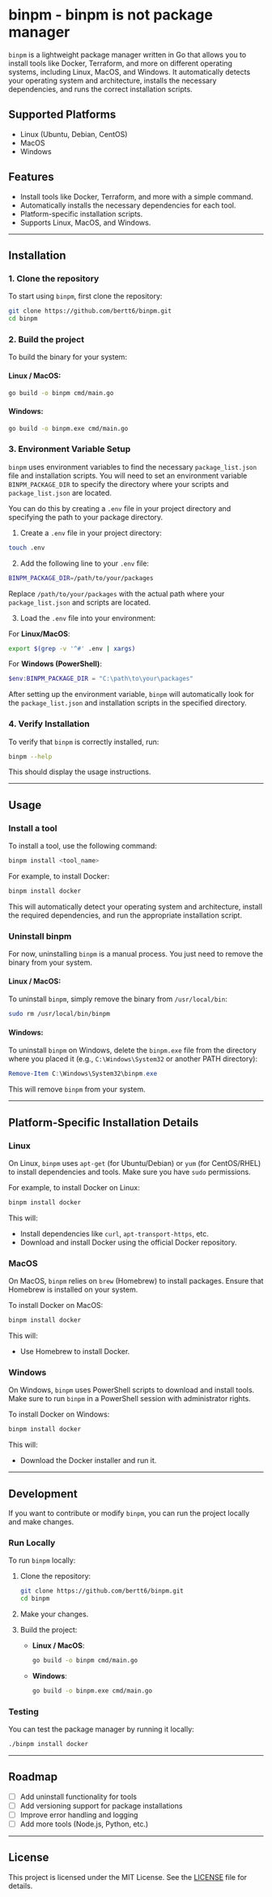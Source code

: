 # binpm - binpm is not package manager

`binpm` is a lightweight package manager written in Go that allows you to install tools like Docker, Terraform, and more on different operating systems, including Linux, MacOS, and Windows. It automatically detects your operating system and architecture, installs the necessary dependencies, and runs the correct installation scripts.

## Supported Platforms
- Linux (Ubuntu, Debian, CentOS)
- MacOS
- Windows

## Features
- Install tools like Docker, Terraform, and more with a simple command.
- Automatically installs the necessary dependencies for each tool.
- Platform-specific installation scripts.
- Supports Linux, MacOS, and Windows.

---

## Installation

### 1. Clone the repository

To start using `binpm`, first clone the repository:

```bash
git clone https://github.com/bertt6/binpm.git
cd binpm
```

### 2. Build the project

To build the binary for your system:

#### Linux / MacOS:

```bash
go build -o binpm cmd/main.go
```

#### Windows:

```bash
go build -o binpm.exe cmd/main.go
```

### 3. Environment Variable Setup

`binpm` uses environment variables to find the necessary `package_list.json` file and installation scripts. You will need to set an environment variable `BINPM_PACKAGE_DIR` to specify the directory where your scripts and `package_list.json` are located.

You can do this by creating a `.env` file in your project directory and specifying the path to your package directory.

1. Create a `.env` file in your project directory:

```bash
touch .env
```

2. Add the following line to your `.env` file:

```bash
BINPM_PACKAGE_DIR=/path/to/your/packages
```

Replace `/path/to/your/packages` with the actual path where your `package_list.json` and scripts are located.

3. Load the `.env` file into your environment:

For **Linux/MacOS**:

```bash
export $(grep -v '^#' .env | xargs)
```

For **Windows (PowerShell)**:

```powershell
$env:BINPM_PACKAGE_DIR = "C:\path\to\your\packages"
```

After setting up the environment variable, `binpm` will automatically look for the `package_list.json` and installation scripts in the specified directory.

### 4. Verify Installation

To verify that `binpm` is correctly installed, run:

```bash
binpm --help
```

This should display the usage instructions.

---

## Usage

### Install a tool

To install a tool, use the following command:

```bash
binpm install <tool_name>
```

For example, to install Docker:

```bash
binpm install docker
```

This will automatically detect your operating system and architecture, install the required dependencies, and run the appropriate installation script.

### Uninstall binpm

For now, uninstalling `binpm` is a manual process. You just need to remove the binary from your system.

#### Linux / MacOS:

To uninstall `binpm`, simply remove the binary from `/usr/local/bin`:

```bash
sudo rm /usr/local/bin/binpm
```

#### Windows:

To uninstall `binpm` on Windows, delete the `binpm.exe` file from the directory where you placed it (e.g., `C:\Windows\System32` or another PATH directory):

```powershell
Remove-Item C:\Windows\System32\binpm.exe
```

This will remove `binpm` from your system.

---

## Platform-Specific Installation Details

### Linux

On Linux, `binpm` uses `apt-get` (for Ubuntu/Debian) or `yum` (for CentOS/RHEL) to install dependencies and tools. Make sure you have `sudo` permissions.

For example, to install Docker on Linux:

```bash
binpm install docker
```

This will:
- Install dependencies like `curl`, `apt-transport-https`, etc.
- Download and install Docker using the official Docker repository.

### MacOS

On MacOS, `binpm` relies on `brew` (Homebrew) to install packages. Ensure that Homebrew is installed on your system.

To install Docker on MacOS:

```bash
binpm install docker
```

This will:
- Use Homebrew to install Docker.

### Windows

On Windows, `binpm` uses PowerShell scripts to download and install tools. Make sure to run `binpm` in a PowerShell session with administrator rights.

To install Docker on Windows:

```bash
binpm install docker
```

This will:
- Download the Docker installer and run it.

---

## Development

If you want to contribute or modify `binpm`, you can run the project locally and make changes.

### Run Locally

To run `binpm` locally:

1. Clone the repository:
   ```bash
   git clone https://github.com/bertt6/binpm.git
   cd binpm
   ```

2. Make your changes.

3. Build the project:
   - **Linux / MacOS**:
     ```bash
     go build -o binpm cmd/main.go
     ```
   - **Windows**:
     ```bash
     go build -o binpm.exe cmd/main.go
     ```

### Testing

You can test the package manager by running it locally:

```bash
./binpm install docker
```

---

## Roadmap

- [ ] Add uninstall functionality for tools
- [ ] Add versioning support for package installations
- [ ] Improve error handling and logging
- [ ] Add more tools (Node.js, Python, etc.)

---

## License

This project is licensed under the MIT License. See the [LICENSE](LICENSE) file for details.